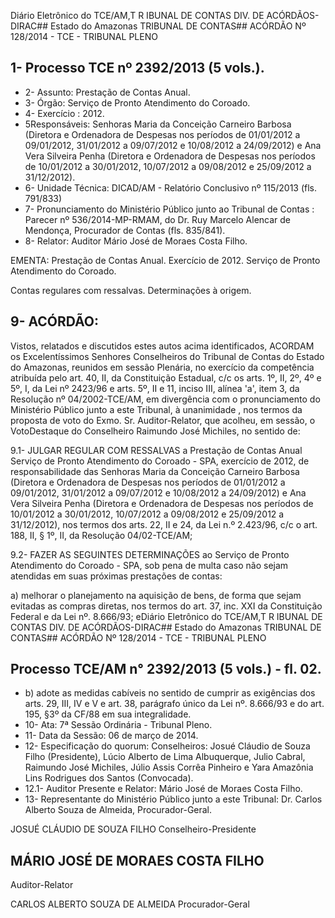 Diário Eletrônico do TCE/AM,T R IBUNAL DE CONTAS DIV. DE ACÓRDÃOS-DIRAC## Estado do Amazonas TRIBUNAL DE CONTAS## ACÓRDÃO Nº 128/2014 - TCE - TRIBUNAL PLENO

## 1- Processo TCE nº 2392/2013 (5 vols.).

- 2- Assunto: Prestação de Contas Anual.
- 3- Órgão: Serviço de Pronto Atendimento do Coroado.
- 4- Exercício : 2012.
- 5Responsáveis: Senhoras Maria da Conceição Carneiro Barbosa (Diretora e Ordenadora  de  Despesas  nos  períodos  de  01/01/2012  a  09/01/2012,  31/01/2012  a 09/07/2012 e 10/08/2012 a 24/09/2012) e Ana Vera Silveira Penha (Diretora e Ordenadora de  Despesas  nos  períodos  de  10/01/2012  a  30/01/2012,  10/07/2012  a  09/08/2012  e 25/09/2012 a 31/12/2012).
- 6- Unidade Técnica: DICAD/AM - Relatório Conclusivo nº 115/2013 (fls. 791/833)
- 7-  Pronunciamento  do  Ministério  Público  junto  ao  Tribunal  de  Contas :  Parecer  nº 536/2014-MP-RMAM,  do  Dr.  Ruy  Marcelo  Alencar  de  Mendonça,  Procurador  de  Contas (fls. 835/841).
- 8- Relator: Auditor Mário José de Moraes Costa Filho.

EMENTA: Prestação de Contas Anual. Exercício de 2012. Serviço de Pronto Atendimento do Coroado.

Contas regulares com ressalvas. Determinações à origem.

## 9- ACÓRDÃO:

Vistos, relatados e discutidos estes autos acima identificados, ACORDAM os Excelentíssimos  Senhores  Conselheiros do Tribunal de Contas do Estado do Amazonas, reunidos em sessão Plenária, no exercício da competência atribuída pelo  art. 40, II, da Constituição Estadual, c/c os arts. 1º, II, 2º, 4º e 5º, I, da Lei nº 2423/96 e arts. 5º, II  e  11,  inciso  III,  alínea  'a',  item  3,  da  Resolução  nº  04/2002-TCE/AM, em divergência com o pronunciamento do  Ministério Público junto a este Tribunal, à unanimidade ,  nos termos da proposta de voto do Exmo. Sr. Auditor-Relator, que acolheu, em sessão, o VotoDestaque do Conselheiro Raimundo José Michiles, no sentido de:

9.1- JULGAR REGULAR COM RESSALVAS a Prestação de Contas Anual Serviço de Pronto Atendimento do Coroado - SPA, exercício de 2012, de responsabilidade das Senhoras Maria da Conceição Carneiro Barbosa (Diretora e Ordenadora de Despesas nos  períodos  de  01/01/2012  a  09/01/2012,  31/01/2012  a  09/07/2012  e  10/08/2012  a 24/09/2012) e Ana Vera Silveira Penha (Diretora e Ordenadora de Despesas nos períodos de 10/01/2012  a 30/01/2012, 10/07/2012  a 09/08/2012 e 25/09/2012 a 31/12/2012), nos termos dos arts. 22, II e 24, da Lei n.º 2.423/96, c/c o art. 188, II, § 1º, II, da Resolução 04/02-TCE/AM;

9.2-  FAZER  AS  SEGUINTES  DETERMINAÇÕES ao  Serviço  de  Pronto Atendimento do Coroado - SPA, sob pena de multa caso não sejam atendidas em suas próximas prestações de contas:

a) melhorar  o  planejamento  na  aquisição  de  bens,  de  forma  que  sejam evitadas as compras diretas, nos termos do art. 37, inc. XXI da Constituição Federal e da Lei nº. 8.666/93; eDiário Eletrônico do TCE/AM,T R IBUNAL DE CONTAS DIV. DE ACÓRDÃOS-DIRAC## Estado do Amazonas TRIBUNAL DE CONTAS## ACÓRDÃO Nº 128/2014 - TCE - TRIBUNAL PLENO

## Processo TCE/AM n° 2392/2013 (5 vols.) - fl. 02.

- b) adote as medidas cabíveis no sentido de cumprir as exigências dos arts. 29, III,  IV e V e art. 38, parágrafo único da Lei nº. 8.666/93 e do art. 195, §3º da CF/88 em sua integralidade.
- 10- Ata: 7ª Sessão Ordinária - Tribunal Pleno.
- 11- Data da Sessão: 06 de março de 2014.
- 12- Especificação do quorum: Conselheiros: Josué Cláudio de Souza Filho (Presidente), Lúcio  Alberto  de  Lima  Albuquerque,  Julio  Cabral,  Raimundo  José  Michiles,  Júlio  Assis Corrêa Pinheiro e Yara Amazônia Lins Rodrigues dos Santos (Convocada).
- 12.1- Auditor Presente e Relator: Mário José de Moraes Costa Filho.
- 13-  Representante  do  Ministério  Público  junto  a  este  Tribunal: Dr. Carlos  Alberto Souza de Almeida, Procurador-Geral.

JOSUÉ CLÁUDIO DE SOUZA FILHO Conselheiro-Presidente

## MÁRIO JOSÉ DE MORAES COSTA FILHO

Auditor-Relator

CARLOS ALBERTO SOUZA DE ALMEIDA Procurador-Geral